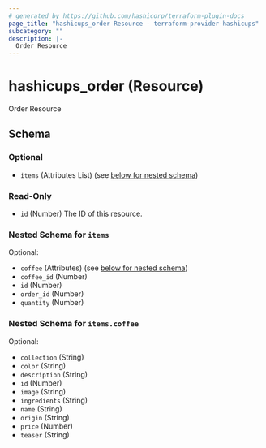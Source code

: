 ```yaml
---
# generated by https://github.com/hashicorp/terraform-plugin-docs
page_title: "hashicups_order Resource - terraform-provider-hashicups"
subcategory: ""
description: |-
  Order Resource
---
```


# hashicups_order (Resource)

Order Resource



<!-- schema generated by tfplugindocs -->
## Schema

### Optional

- `items` (Attributes List) (see [below for nested schema](#nestedatt--items))

### Read-Only

- `id` (Number) The ID of this resource.

<a id="nestedatt--items"></a>
### Nested Schema for `items`

Optional:

- `coffee` (Attributes) (see [below for nested schema](#nestedatt--items--coffee))
- `coffee_id` (Number)
- `id` (Number)
- `order_id` (Number)
- `quantity` (Number)

<a id="nestedatt--items--coffee"></a>
### Nested Schema for `items.coffee`

Optional:

- `collection` (String)
- `color` (String)
- `description` (String)
- `id` (Number)
- `image` (String)
- `ingredients` (String)
- `name` (String)
- `origin` (String)
- `price` (Number)
- `teaser` (String)


